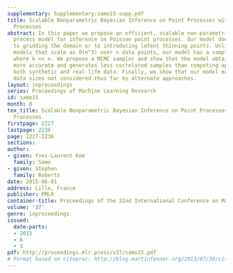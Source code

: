 ```yaml
---
supplementary: Supplementary:samo15-supp.pdf
title: Scalable Nonparametric Bayesian Inference on Point Processes with Gaussian
  Processes
abstract: In this paper we propose an efficient, scalable non-parametric Gaussian
  process model for inference on Poisson point processes. Our model does not resort
  to gridding the domain or to introducing latent thinning points. Unlike competing
  models that scale as O(n^3) over n data points, our model has a complexity O(nk^2)
  where k << n. We propose a MCMC sampler and show that the model obtained is faster,
  more accurate and generates less correlated samples than competing approaches on
  both synthetic and real-life data. Finally, we show that our model easily handles
  data sizes not considered thus far by alternate approaches.
layout: inproceedings
series: Proceedings of Machine Learning Research
id: samo15
month: 0
tex_title: Scalable Nonparametric Bayesian Inference on Point Processes with Gaussian
  Processes
firstpage: 2227
lastpage: 2236
page: 2227-2236
sections: 
author:
- given: Yves-Laurent Kom
  family: Samo
- given: Stephen
  family: Roberts
date: 2015-06-01
address: Lille, France
publisher: PMLR
container-title: Proceedings of the 32nd International Conference on Machine Learning
volume: '37'
genre: inproceedings
issued:
  date-parts:
  - 2015
  - 6
  - 1
pdf: http://proceedings.mlr.press/v37/samo15.pdf
# Format based on citeproc: http://blog.martinfenner.org/2013/07/30/citeproc-yaml-for-bibliographies/
---
```

